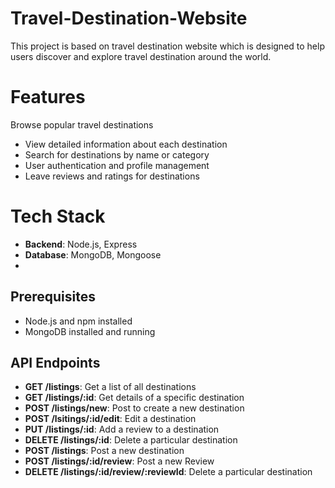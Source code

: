 # Travel-Destination-Website

This project is based on travel destination website  which is designed to help users discover and  explore travel destination around the world.

# Features
Browse popular travel destinations
- View detailed information about each destination
- Search for destinations by name or category
- User authentication and profile management
- Leave reviews and ratings for destinations

# Tech Stack
- **Backend**: Node.js, Express
- **Database**: MongoDB, Mongoose
- 

## Prerequisites
- Node.js and npm installed
- MongoDB installed and running

 ## API Endpoints
- **GET /listings**: Get a list of all destinations
- **GET /listings/:id**: Get details of a specific destination
- **POST /listings/new**: Post to create a new destination
- **POST /lsitings/:id/edit**: Edit a destination
- **PUT /listings/:id**: Add a review to a destination 
- **DELETE /listings/:id**: Delete a particular destination
- **POST /listings**: Post a new destination
- **POST /listings/:id/review**: Post a new Review
- **DELETE /listings/:id/review/:reviewId**: Delete a particular destination
